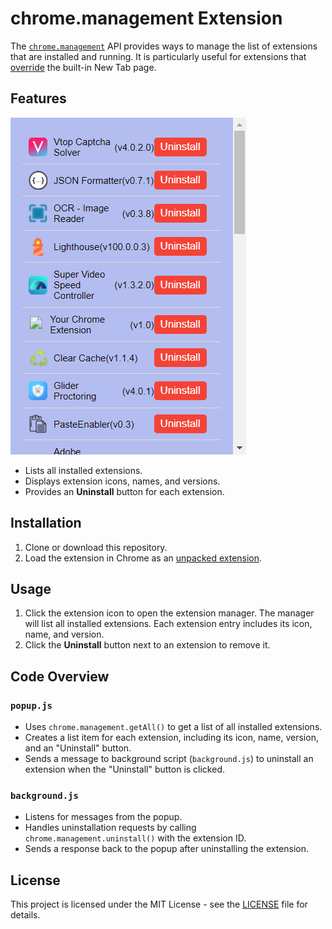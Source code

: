 # chrome.management Extension

The [`chrome.management`](https://developer.chrome.com/docs/extensions/reference/api/management) API provides ways to manage the list of extensions that are installed and running. It is particularly useful for extensions that [override](https://developer.chrome.com/extensions/develop/ui/override-chrome-pages) the built-in New Tab page.

## Features

![Screenshot](images/screenshot.png)

- Lists all installed extensions.
- Displays extension icons, names, and versions.
- Provides an **Uninstall** button for each extension.

## Installation

1. Clone or download this repository.
2. Load the extension in Chrome as an [unpacked extension](https://developer.chrome.com/docs/extensions/mv3/getstarted/development-basics/#load-unpacked).

## Usage

1. Click the extension icon to open the extension manager. The manager will list all installed extensions. Each extension entry includes its icon, name, and version.
2. Click the **Uninstall** button next to an extension to remove it.

## Code Overview

### `popup.js`

- Uses `chrome.management.getAll()` to get a list of all installed extensions.
- Creates a list item for each extension, including its icon, name, version, and an "Uninstall" button.
- Sends a message to background script (`background.js`) to uninstall an extension when the "Uninstall" button is clicked.

### `background.js`

- Listens for messages from the popup.
- Handles uninstallation requests by calling `chrome.management.uninstall()` with the extension ID.
- Sends a response back to the popup after uninstalling the extension.

## License

This project is licensed under the MIT License - see the [LICENSE](LICENSE) file for details.
